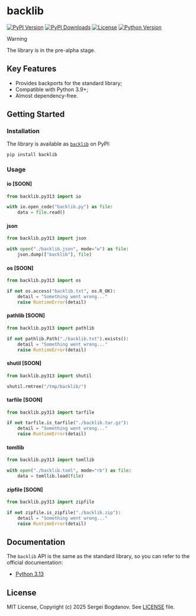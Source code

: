 # backlib

[![PyPI Version][shields/pypi/version]][pypi/homepage]
[![PyPI Downloads][shields/pypi/downloads]][pypi/homepage]
[![License][shields/pypi/license]][github/license]
[![Python Version][shields/python/version]][pypi/homepage]

> [!WARNING]
> The library is in the pre-alpha stage.

## Key Features

* Provides backports for the standard library;
* Compatible with Python 3.9+;
* Almost dependency-free.

## Getting Started

### Installation

The library is available as [`backlib`][pypi/homepage] on PyPI:

```shell
pip install backlib
```

### Usage

#### io [SOON]

```python
from backlib.py313 import io

with io.open_code("backlib.py") as file:
    data = file.read()
```

#### json

```python
from backlib.py313 import json

with open("./backlib.json", mode="w") as file:
    json.dump(["backlib"], file)
```

#### os [SOON]

```python
from backlib.py313 import os

if not os.access("backlib.txt", os.R_OK):
    detail = "Something went wrong..."
    raise RuntimeError(detail)
```

#### pathlib [SOON]

```python
from backlib.py313 import pathlib

if not pathlib.Path("./backlib.txt").exists():
    detail = "Something went wrong..."
    raise RuntimeError(detail)
```

#### shutil [SOON]

```python
from backlib.py313 import shutil

shutil.rmtree("/tmp/backlib/")
```

#### tarfile [SOON]

```python
from backlib.py313 import tarfile

if not tarfile.is_tarfile("./backlib.tar.gz"):
    detail = "Something went wrong..."
    raise RuntimeError(detail)
```

#### tomllib

```python
from backlib.py313 import tomllib

with open("./backlib.toml", mode="rb") as file:
    data = tomllib.load(file)
```

#### zipfile [SOON]

```python
from backlib.py313 import zipfile

if not zipfile.is_zipfile("./backlib.zip"):
    detail = "Something went wrong..."
    raise RuntimeError(detail)
```

## Documentation

The `backlib` API is the same as the standard library, so you can refer to the official documentation:

* [Python 3.13][docs/3.13]

## License

MIT License, Copyright (c) 2025 Sergei Bogdanov. See [LICENSE][github/license] file.

<!-- --- --- --- --- --- --- --- --- --- --- --- --- --- --- --- --- --- --- --- --- --- --- --- --- --- --- --- --- -->

[docs/3.13]: https://docs.python.org/3.13/library/index.html

[github/license]: https://github.com/syubogdanov/backlib/tree/main/LICENSE

[pypi/homepage]: https://pypi.org/project/backlib/

[shields/pypi/downloads]: https://img.shields.io/pypi/dm/backlib.svg?color=green
[shields/pypi/license]: https://img.shields.io/pypi/l/backlib.svg?color=green
[shields/pypi/version]: https://img.shields.io/pypi/v/backlib.svg?color=green
[shields/python/version]: https://img.shields.io/pypi/pyversions/backlib.svg?color=green
